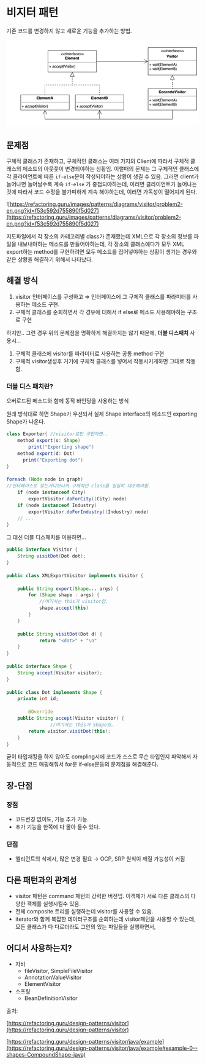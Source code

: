 # 비지터 패턴

기존 코드를 변경하지 않고 새로운 기능을 추가하는 방법.

![스크린샷 2022-02-16 오후 7.02.10.png](/행동/12주차-비지터/img/chang1.png)

## 문제점

구체적 클래스가 존재하고, 구체적인 클래스는 여러 가지의 Client에 따라서 구체적 클래스의 메소드의 아웃풋이 변경되야하는 상황임. 이럴때의 문제는 그 구체적인 클래스에 각 클라이언트에 따른 `if-else`문이 작성되야하는 상황이 생길 수 있음. 그러면 client가 늘어나면 늘어날수록 계속 `if-else` 가 중첩되야하는데, 이러면 클라이언트가 늘어나는것에 따라서 코드 수정을 불가피하게 계속 해야하는데, 이러면 가독성이 떨어지게 된다. 

![https://refactoring.guru/images/patterns/diagrams/visitor/problem2-en.png?id=f53c592d755890f5d027](https://refactoring.guru/images/patterns/diagrams/visitor/problem2-en.png?id=f53c592d755890f5d027)

지도파일에서 각 장소의 카테고리별 class가 존재했는데 XML으로 각 장소의 정보를 파일을 내보내야하는 메소드를 만들어야하는데, 각 장소의 클래스에다가 모두 XML export하는 method를 구현하려면 모두 메소드를 집어넣야하는 상황이 생기는 경우와 같은 상황을 해결하기 위해서 나타났다.

## 해결 방식

1. visitor 인터페이스를 구성하고 ⇒ 인터페이스에 그 구체적 클래스를 파라미터를 사용하는 메소드 구현.
2. 구체적 클래스를 순회하면서 각 경우에 대해서 if else로 메소드 사용해야하는 구조로 구현

하지만.. 그런 경우 위의 문제점을 명확하게 해결하지는 않기 때문에, **더블 디스패치** 사용시...

1. 구체적 클래스에 visitor를 파라미터로 사용하는 공통 method 구현
2. 구체적 visitor생성후 거기에  구체적 클래스를 넣어서 작동시키게하면 그대로 작동함.

### 더블 디스 패치란?

오버로드된 메소드와 함께 동적 바인딩을 사용하는 방식

원래 방식대로 하면 Shape가 우선되서 실제 Shape interface의 메소드인 exporting Shape가 나온다.

```java
class Exporter{ //visitor로만 구현하면.. 
    method export(s: Shape)
        print("Exporting shape")
    method export(d: Dot)
      print("Exporting dot")
}

foreach (Node node in graph) 
//인터페이스로 찾는거다보니까 구체적인 class를 일일히 대조해야함.
    if (node instanceof City)
        exportVisitor.doForCity((City) node)
    if (node instanceof Industry)
        exportVisitor.doForIndustry((Industry) node)
    // ...
}
```

그 대신 더블 디스패치를 이용하면...

```java
public interface Visitor {
    String visitDot(Dot dot);
}

public class XMLExportVisitor implements Visitor {

    public String export(Shape... args) {
        for (Shape shape : args) {
            //여기서는 this가 visitor임. 
            shape.accept(this)
        }
    }

    public String visitDot(Dot d) {
            return "<dot>" + "\n"
    }
}

public interface Shape {
    String accept(Visitor visitor);
}

public class Dot implements Shape {
    private int id;

        @Override
    public String accept(Visitor visitor) {
                //여기서는 this가 Shape임.
        return visitor.visitDot(this);
    }
}
```

굳이 타입채킹을 하지 않아도 compling시에 코드가 스스로 무슨 타입인지 파악해서 자동적으로 코드 매핑해줘서 for문 if-else문등의 문제점을 해결해준다. 

## 장-단점

### 장점

- 코드변경 없이도, 기능 추가 가능.
- 추가 기능을 한쪽에 다 몰아 둘수 있다.

### 단점

- 엘리먼트의 삭제시, 많은 변경 필요 → OCP, SRP 원칙이 깨질 가능성이 커짐

## 다른 패턴과의 관계성

- visitor 패턴은 command 패턴의 강력한 버전임. 이객체가 서로 다른 클래스의 다양한 객체를 실행시킬수 있음.
- 전체 composite 트리를 실행하는데 visitor를 사용할 수 있음.
- iterator와 함께 복잡한 데이터구조를 순회하는데 visitor패턴을 사용할 수 있는데, 모든 클래스가 다 다르더라도 그안의 있는 파일들을 실행하면서,

## 어디서 사용하는지?

- 자바
  - fileVisitor, SimpleFileVisitor
  - AnnotationValueVisitor
  - ElementVisitor
- 스프링
  - BeanDefinitionVisitor

출처: 

[https://refactoring.guru/design-patterns/visitor](https://refactoring.guru/design-patterns/visitor)

[https://refactoring.guru/design-patterns/visitor/java/example](https://refactoring.guru/design-patterns/visitor/java/example#example-0--shapes-CompoundShape-java)